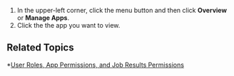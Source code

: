 1. In the upper-left corner, click the menu button and then click **Overview** or **Manage Apps**. 
3. Click the the app you want to view.

## Related Topics
*[User Roles, App Permissions, and Job Results Permissions](app-permission-user-role.md)
